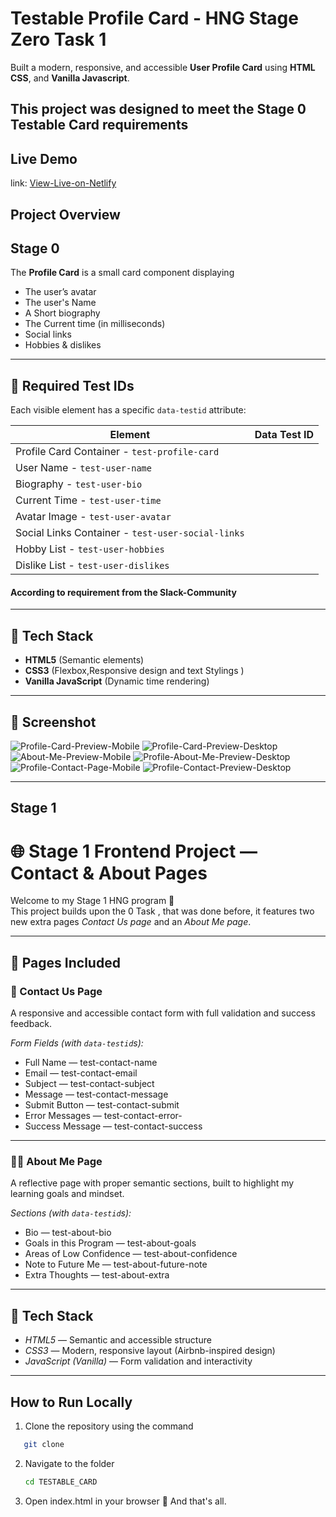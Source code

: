 # Testable Profile Card - HNG Stage Zero Task 1

Built a modern, responsive, and accessible **User Profile Card** using **HTML** **CSS**, and **Vanilla Javascript**.

This project was designed to meet the **Stage 0  Testable Card** requirements
------

## Live Demo 
link: [View-Live-on-Netlify]()


## Project Overview

## Stage 0

The **Profile Card** is a small card component displaying 

- The user’s avatar  
- The user's Name  
- A Short biography  
- The Current time (in milliseconds)  
- Social links  
- Hobbies & dislikes 

-----------------------------------------------------------

## 🧩 Required Test IDs
Each visible element has a specific `data-testid` attribute:

| Element | Data Test ID |
|----------|--------------|
| Profile Card Container - `test-profile-card` |
| User Name - `test-user-name` |
| Biography - `test-user-bio` |
| Current Time - `test-user-time` |
| Avatar Image - `test-user-avatar` |
| Social Links Container - `test-user-social-links` |
| Hobby List - `test-user-hobbies` |
| Dislike List - `test-user-dislikes`|

#### According to requirement from the Slack-Community

------------------------------------------------------------



## 🧠 Tech Stack
- **HTML5** (Semantic elements)
- **CSS3** (Flexbox,Responsive design and text Stylings )
- **Vanilla JavaScript** (Dynamic time rendering)

------------------------------------------------------------

## 📸 Screenshot
![Profile-Card-Preview-Mobile](./images/mobileView.png)
![Profile-Card-Preview-Desktop](./images/DesktopView.png)
![About-Me-Preview-Mobile](./images/About%20Me%20Mobile.png)
![Profile-About-Me-Preview-Desktop](./images/About%20Me%20Page%20View.png)
![Profile-Contact-Page-Mobile](./images/Contact%20Page%20Mobile.png)
![Profile-Contact-Preview-Desktop](./images/Contact%20Page%20View.png)

------------------------------------------------------------

## Stage 1

# 🌐 Stage 1 Frontend Project — Contact & About Pages

Welcome to my Stage 1 HNG program 🚀  
This project builds upon the 0 Task , that was done before, it features two new extra pages *Contact Us page* and an *About Me page*.

---


## 📄 Pages Included

### 📨 Contact Us Page
A responsive and accessible contact form with full validation and success feedback.

*Form Fields (with `data-testid`s):*
- Full Name — test-contact-name
- Email — test-contact-email
- Subject — test-contact-subject
- Message — test-contact-message
- Submit Button — test-contact-submit
- Error Messages — test-contact-error-<field>
- Success Message — test-contact-success


---

### 👩‍💻 About Me Page
A reflective page with proper semantic sections, built to highlight my learning goals and mindset.

*Sections (with `data-testid`s):*
- Bio — test-about-bio
- Goals in this Program — test-about-goals
- Areas of Low Confidence — test-about-confidence
- Note to Future Me — test-about-future-note
- Extra Thoughts — test-about-extra

---

## 🧠 Tech Stack

- *HTML5* — Semantic and accessible structure  
- *CSS3* — Modern, responsive layout (Airbnb-inspired design)  
- *JavaScript (Vanilla)* — Form validation and interactivity  

---



## How to Run Locally
1. Clone the repository 
    using the command
```bash
   git clone 
```
2. Navigate to the folder
    ```bash 
    cd TESTABLE_CARD
    ```

3. Open index.html in your browser
    🥳 And that's all.



